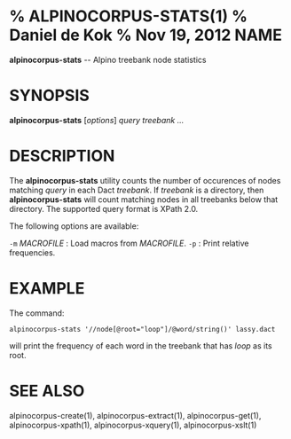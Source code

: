 % ALPINOCORPUS-STATS(1)
% Daniel de Kok
% Nov 19, 2012
NAME
====

**alpinocorpus-stats** -- Alpino treebank node statistics

SYNOPSIS
========

**alpinocorpus-stats** [*options*] *query* *treebank ...*

DESCRIPTION
===========

The **alpinocorpus-stats** utility counts the number of occurences of nodes
matching *query* in each Dact *treebank*. If *treebank* is a directory, then
**alpinocorpus-stats** will count matching nodes in all treebanks below that
directory. The supported query format is XPath 2.0.

The following options are available:

`-m` *MACROFILE*
:    Load macros from *MACROFILE*.
`-p`
:    Print relative frequencies.

EXAMPLE
=======

The command:

    alpinocorpus-stats '//node[@root="loop"]/@word/string()' lassy.dact

will print the frequency of each word in the treebank that has *loop* as
its root.

SEE ALSO
========

alpinocorpus-create(1), alpinocorpus-extract(1), alpinocorpus-get(1),
alpinocorpus-xpath(1), alpinocorpus-xquery(1), alpinocorpus-xslt(1)
